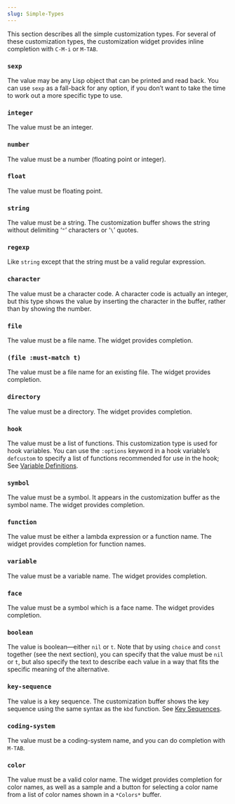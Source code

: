 ```yaml
---
slug: Simple-Types
---
```


This section describes all the simple customization types. For several of these customization types, the customization widget provides inline completion with `C-M-i` or `M-TAB`.

### `sexp`

The value may be any Lisp object that can be printed and read back. You can use `sexp` as a fall-back for any option, if you don’t want to take the time to work out a more specific type to use.

### `integer`

The value must be an integer.

### `number`

The value must be a number (floating point or integer).

### `float`

The value must be floating point.

### `string`

The value must be a string. The customization buffer shows the string without delimiting ‘`"`’ characters or ‘`\`’ quotes.

### `regexp`

Like `string` except that the string must be a valid regular expression.

### `character`

The value must be a character code. A character code is actually an integer, but this type shows the value by inserting the character in the buffer, rather than by showing the number.

### `file`

The value must be a file name. The widget provides completion.

### `(file :must-match t)`

The value must be a file name for an existing file. The widget provides completion.

### `directory`

The value must be a directory. The widget provides completion.

### `hook`

The value must be a list of functions. This customization type is used for hook variables. You can use the `:options` keyword in a hook variable’s `defcustom` to specify a list of functions recommended for use in the hook; See [Variable Definitions](/docs/elisp/Variable-Definitions).

### `symbol`

The value must be a symbol. It appears in the customization buffer as the symbol name. The widget provides completion.

### `function`

The value must be either a lambda expression or a function name. The widget provides completion for function names.

### `variable`

The value must be a variable name. The widget provides completion.

### `face`

The value must be a symbol which is a face name. The widget provides completion.

### `boolean`

The value is boolean—either `nil` or `t`. Note that by using `choice` and `const` together (see the next section), you can specify that the value must be `nil` or `t`, but also specify the text to describe each value in a way that fits the specific meaning of the alternative.

### `key-sequence`

The value is a key sequence. The customization buffer shows the key sequence using the same syntax as the `kbd` function. See [Key Sequences](/docs/elisp/Key-Sequences).

### `coding-system`

The value must be a coding-system name, and you can do completion with `M-TAB`.

### `color`

The value must be a valid color name. The widget provides completion for color names, as well as a sample and a button for selecting a color name from a list of color names shown in a `*Colors*` buffer.
